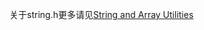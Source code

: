 关于string.h更多请见[String and Array Utilities](https://www.gnu.org/software/libc/manual/html_node/String-and-Array-Utilities.html#String-and-Array-Utilities)
